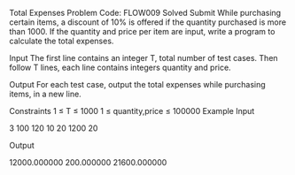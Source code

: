 Total Expenses Problem Code: FLOW009 Solved Submit
While purchasing certain items, a discount of 10% is offered if the quantity purchased is more than 1000. 
If the quantity and price per item are input, write a program to calculate the total expenses.

Input
The first line contains an integer T, total number of test cases. Then follow T lines, each line contains integers quantity and price.

Output
For each test case, output the total expenses while purchasing items, in a new line.

Constraints
1 ≤ T ≤ 1000
1 ≤ quantity,price ≤ 100000
Example
Input

3 
100 120
10 20
1200 20

Output

12000.000000
200.000000
21600.000000

